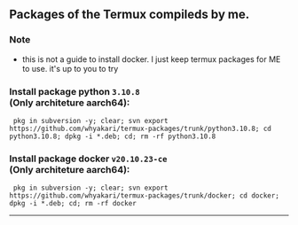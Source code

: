 ## Packages of the Termux compileds by me.

### Note
- this is not a guide to install docker. I just keep termux packages for ME to use. it's up to you to try

### Install package python `3.10.8` <br> (**Only** architeture **aarch64**):
```
 pkg in subversion -y; clear; svn export https://github.com/whyakari/termux-packages/trunk/python3.10.8; cd python3.10.8; dpkg -i *.deb; cd; rm -rf python3.10.8
```

### Install package docker `v20.10.23-ce` <br> (**Only** architeture **aarch64**):
```
 pkg in subversion -y; clear; svn export https://github.com/whyakari/termux-packages/trunk/docker; cd docker; dpkg -i *.deb; cd; rm -rf docker
```
----
